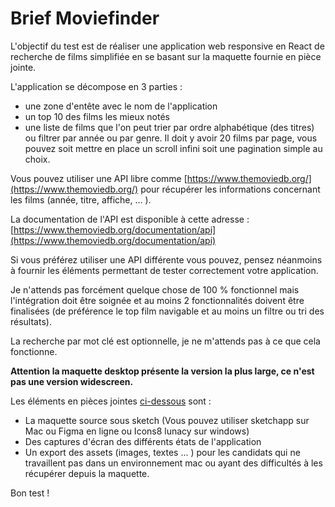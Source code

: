 # Brief Moviefinder

L'objectif du test est de réaliser une application web responsive en React de recherche de films simplifiée en se basant sur la maquette fournie en pièce jointe.
 
L'application se décompose en 3 parties :

- une zone d'entête avec le nom de l'application
- un top 10 des films les mieux notés
- une liste de films que l'on peut trier par ordre alphabétique (des titres) ou filtrer par année ou par genre. Il doit y avoir 20 films par page, vous pouvez soit mettre en place un scroll infini soit une pagination simple au choix.

Vous pouvez utiliser une API libre comme [https://www.themoviedb.org/](https://www.themoviedb.org/) pour récupérer les informations concernant les films (année, titre, affiche,  … ). 

La documentation de l'API est disponible à cette adresse : [https://www.themoviedb.org/documentation/api](https://www.themoviedb.org/documentation/api)

Si vous préférez utiliser une API différente vous pouvez, pensez néanmoins à fournir les éléments permettant de tester correctement votre application.
 
Je n'attends pas forcément quelque chose de 100 % fonctionnel mais l'intégration doit être soignée et au moins 2 fonctionnalités doivent être finalisées (de préférence le top film navigable et au moins un filtre ou tri des résultats). 
 
La recherche par mot clé est optionnelle, je ne m'attends pas à ce que cela fonctionne.
 
**Attention la maquette desktop présente la version la plus large, ce n'est pas une version widescreen.**
 
Les éléments en pièces jointes [ci-dessous](assets) sont :

- La maquette source sous sketch (Vous pouvez utiliser sketchapp sur Mac ou Figma en ligne ou Icons8 lunacy sur windows)
- Des captures d'écran des différents états de l'application
- Un export des assets (images, textes ... ) pour les candidats qui ne travaillent pas dans un environnement mac ou ayant des difficultés à les récupérer depuis la maquette.

Bon test !